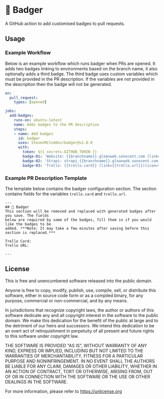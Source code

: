 # 🦡 Badger
A GitHub action to add customised badges to pull requests.

## Usage

### Example Workflow
Below is an example workflow which runs badger when PRs are opened. It adds two badges linking to environments based on the branch name, it also optionally adds a third badge. The third badge uses custom variables which must be provided in the PR description. If the variables are not provided in the description then the badge will not be generated.

```yml
on: 
  pull_request:
    types: [opened]

jobs:
  add-badges:
    runs-on: ubuntu-latest
    name: Adds badges to the PR description
    steps:
    - name: Add badges
      id: badger
      uses: StevenMilneDev/badger@v1.0.0
      with:
        token: ${{ secrets.GITHUB_TOKEN }}
        badge-01: 'Website: {{branchname}}.gleanweb.sonocent.com (link=https://{{branchname}}.gleanweb.sonocent.com)(icon=google_chrome)'
        badge-02: 'Strapi: strapi.{{branchname}}.gleanweb.sonocent.com (link=https://strapi.{{branchname}}.gleanweb.sonocent.com)(icon=strapi)'
        badge-03: 'Trello: {{trello.card}} (link={{trello.url}})(icon=trello)'
```

### Example PR Description Template
The template below contains the badger configuration section. The section contains fields for the variables `trello.card` and `trello.url`.

```
---
## 🦡 Badger
This section will be removed and replaced with generated badges after you save. The fields
below are required by some of the badges, fill them in if you would like the badges to be
added. ***Note: It may take a few minutes after saving before this section is replaced.***

Trello Card: 
Trello URL: 

---
```

## License
This is free and unencumbered software released into the public domain.

Anyone is free to copy, modify, publish, use, compile, sell, or distribute this software, either in source code form or as a compiled binary, for any purpose, commercial or non-commercial, and by any means.

In jurisdictions that recognize copyright laws, the author or authors of this software dedicate any and all copyright interest in the software to the public domain. We make this dedication for the benefit of the public at large and to the detriment of our heirs and successors. We intend this dedication to be an overt act of relinquishment in perpetuity of all present and future rights to this software under copyright law.

THE SOFTWARE IS PROVIDED "AS IS", WITHOUT WARRANTY OF ANY KIND, EXPRESS OR IMPLIED, INCLUDING BUT NOT LIMITED TO THE WARRANTIES OF MERCHANTABILITY, FITNESS FOR A PARTICULAR PURPOSE AND NONINFRINGEMENT. IN NO EVENT SHALL THE AUTHORS BE LIABLE FOR ANY CLAIM, DAMAGES OR OTHER LIABILITY, WHETHER IN AN ACTION OF CONTRACT, TORT OR OTHERWISE, ARISING FROM, OUT OF OR IN CONNECTION WITH THE SOFTWARE OR THE USE OR OTHER DEALINGS IN THE SOFTWARE.

For more information, please refer to <https://unlicense.org>